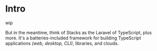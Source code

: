# Intro

wip

But in the meantime, think of Stacks as the Laravel of TypeScript, plus more. It's a batteries-included framework for building TypeScript applications _(web, desktop, CLI)_, libraries, and clouds.
